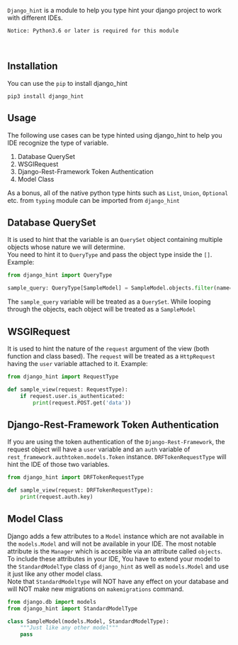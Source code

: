 `Django_hint` is a module to help you type hint your django project to work with different IDEs.

```
Notice: Python3.6 or later is required for this module
```
<br>

## Installation
You can use the `pip` to install django_hint

```
pip3 install django_hint
```

## Usage
The following use cases can be type hinted using django_hint to help you IDE recognize the type of variable.
1. Database QuerySet
2. WSGIRequest
3. Django-Rest-Framework Token Authentication
4. Model Class

As a bonus, all of the native python type hints such as `List`, `Union`, `Optional` etc. from `typing` module can be imported from `django_hint`

## Database QuerySet
It is used to hint that the variable is an `QuerySet` object containing multiple objects whose nature we will determine.<br>
You need to hint it to `QueryType` and pass the object type inside the `[]`. Example:
```python
from django_hint import QueryType

sample_query: QueryType[SampleModel] = SampleModel.objects.filter(name='sample')
```

The `sample_query` variable will be treated as a `QuerySet`. While looping through the objects, each object will be treated as a `SampleModel`

## WSGIRequest
It is used to hint the nature of the `request` argument of the view (both function and class based). 
The `request` will be treated as a `HttpRequest` having the `user` variable attached to it. Example:
```python
from django_hint import RequestType

def sample_view(request: RequestType):
    if request.user.is_authenticated:
        print(request.POST.get('data'))
```

## Django-Rest-Framework Token Authentication
If you are using the token authentication of the `Django-Rest-Framework`, the request object will have a `user` variable and an `auth` variable of `rest_framework.authtoken.models.Token` instance. `DRFTokenRequestType` will hint the IDE of those two variables.

```python
from django_hint import DRFTokenRequestType

def sample_view(request: DRFTokenRequestType):
    print(request.auth.key)
```

## Model Class
Django adds a few attributes to a `Model` instance which are not available in the `models.Model` and will not be available in your IDE. 
The most notable attribute is the `Manager` which is accessible via an attribute called `objects`.<br>
To include these attributes in your IDE, You have to extend your model to the `StandardModelType` class of `django_hint` as well as `models.Model` and use it just like any other model class.<br>
Note that `StandardModeltype` will NOT have any effect on your database and will NOT make new migrations on `makemigrations` command.

```python
from django.db import models
from django_hint import StandardModelType

class SampleModel(models.Model, StandardModelType):
    """Just like any other model"""
    pass
```
  

